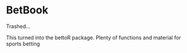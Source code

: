 # BetBook

Trashed... 

This turned into the bettoR package. Plenty of functions and material for sports betting
